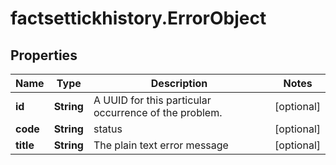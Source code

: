 # factsettickhistory.ErrorObject

## Properties

Name | Type | Description | Notes
------------ | ------------- | ------------- | -------------
**id** | **String** | A UUID for this particular occurrence of the problem. | [optional] 
**code** | **String** | status | [optional] 
**title** | **String** | The plain text error message | [optional] 


